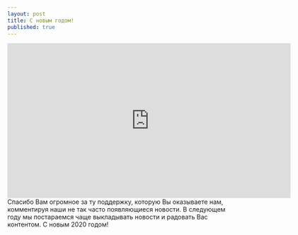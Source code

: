 ```yaml
---
layout: post
title: С новым годом!
published: true
---
```





<iframe src="https://coub.com/view/26nw5m?muted=false&autostart=false&originalSize=false&hideTopBar=false&startWithHD=false" allowfullscreen="true" frameborder="0" width="640" height="350"></iframe>
Спасибо Вам огромное за ту поддержку, которую Вы оказываете нам, комментируя наши не так часто появляющиеся новости. В следующем году мы постараемся чаще выкладывать новости и радовать Вас контентом.
С новым 2020 годом!


